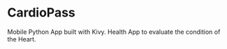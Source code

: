 # CardioPass
Mobile Python App built with Kivy.  Health App to evaluate the condition of the Heart.  
